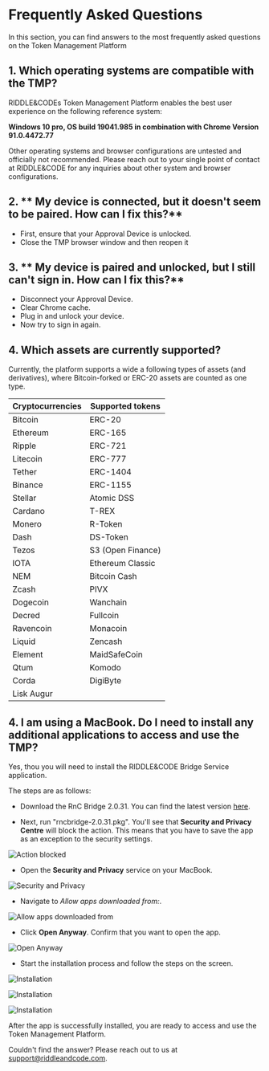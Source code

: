 # Frequently Asked Questions

In this section, you can find answers to the most frequently asked questions on the Token Management Platform

## 1. Which operating systems are compatible with the TMP?

RIDDLE&CODEs Token Management Platform enables the best user experience on the following reference system:

**Windows 10 pro, OS build 19041.985 in combination with Chrome Version 91.0.4472.77**

Other operating systems and browser configurations are untested and officially not recommended. Please reach out to your single point of contact at RIDDLE&CODE for any inquiries about other system and browser configurations.

## 2. ** My device is connected, but it doesn't seem to be paired. How can I fix this?**

* First, ensure that your Approval Device is unlocked.
* Close the TMP browser window and then reopen it

## 3. ** My device is paired and unlocked, but I still can't sign in. How can I fix this?**

* Disconnect your Approval Device.
* Clear Chrome cache.
* Plug in and unlock your device.
* Now try to sign in again.


## 4. **Which assets are currently supported?**

Currently, the platform supports a wide a following types of assets (and derivatives), where Bitcoin-forked or ERC-20 assets are counted as one type.

| Cryptocurrencies  | Supported tokens   |
|---|---|
| Bitcoin  | ERC-20  |  
| Ethereum  | ERC-165  |   
| Ripple | ERC-721 |   
| Litecoin | ERC-777 |
| Tether | ERC-1404 |
| Binance | ERC-1155 |
| Stellar | Atomic DSS |
| Cardano | T-REX |
| Monero | R-Token |
| Dash | DS-Token |
| Tezos | S3 (Open Finance) |
| IOTA | Ethereum Classic |
| NEM | Bitcoin Cash |
| Zcash | PIVX |
| Dogecoin | Wanchain |
| Decred | Fullcoin |
| Ravencoin| Monacoin |
| Liquid | Zencash |
| Element | MaidSafeCoin |
| Qtum | Komodo |
| Corda | DigiByte |
| Lisk Augur |  |


## 4. **I am using a MacBook. Do I need to install any additional applications to access and use the TMP?**

Yes, thou you will need to install the RIDDLE&CODE Bridge Service application. 

The steps are as follows:

* Download the RnC Bridge 2.0.31. You can find the latest version [here](https://riddlecode.app.box.com/s/ksud48m25jytzhrhcg81hay9c378jp0y).

* Next, run "rncbridge-2.0.31.pkg". You'll see that **Security and Privacy Centre** will block the action. This means that you have to save the app as an exception to the security settings.

![Action blocked](./bridge-images/image6.png)

* Open the **Security and Privacy** service on your MacBook.

![Security and Privacy](./bridge-images/image5.png)

* Navigate to *Allow apps downloaded from:*.

![Allow apps downloaded from](./bridge-images/image8.png)

* Click **Open Anyway**. Confirm that you want to open the app.

![Open Anyway](./bridge-images/image7.png)

* Start the installation process and follow the steps on the screen.

![Installation](./bridge-images/image1.png)


![Installation](./bridge-images/image2.png)

![Installation](./bridge-images/image3.png)

After the app is successfully installed, you are ready to access and use the Token Management Platform.


Couldn't find the answer? Please reach out to us at support@riddleandcode.com.
